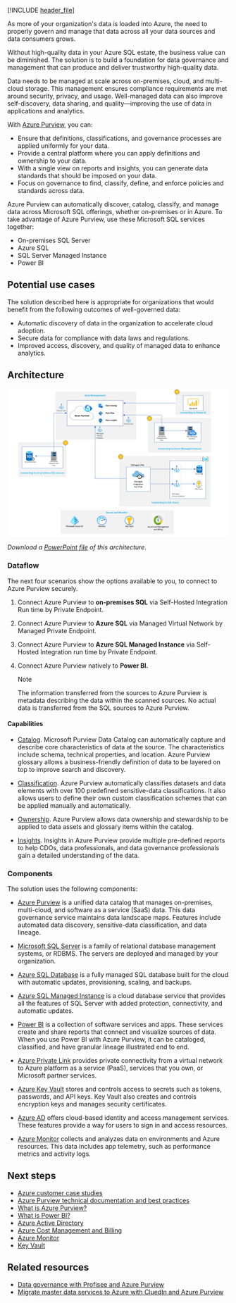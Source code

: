 [!INCLUDE [header_file](../../../includes/sol-idea-header.md)]

As more of your organization's data is loaded into Azure, the need to properly govern and manage that data across all your data sources and data consumers grows.

Without high-quality data in your Azure SQL estate, the business value can be diminished. The solution is to build a foundation for data governance and management that can produce and deliver trustworthy high-quality data.

Data needs to be managed at scale across on-premises, cloud, and multi-cloud storage. This management ensures compliance requirements are met around security, privacy, and usage. Well-managed data can also improve self-discovery, data sharing, and quality—improving the use of data in applications and analytics.

With [Azure Purview](/azure/purview/overview), you can:

- Ensure that definitions, classifications, and governance processes are applied uniformly for your data.
- Provide a central platform where you can apply definitions and ownership to your data.
- With a single view on reports and insights, you can generate data standards that should be imposed on your data.
- Focus on governance to find, classify, define, and enforce policies and standards across data.

Azure Purview can automatically discover, catalog, classify, and manage data across Microsoft SQL offerings, whether on-premises or in Azure. To take advantage of Azure Purview, use these Microsoft SQL services together:

- On-premises SQL Server
- Azure SQL
- SQL Server Managed Instance
- Power BI

## Potential use cases

The solution described here is appropriate for organizations that would benefit from the following outcomes of well-governed data:

- Automatic discovery of data in the organization to accelerate cloud adoption.
- Secure data for compliance with data laws and regulations.
- Improved access, discovery, and quality of managed data to enhance analytics.

## Architecture

[![Architecture diagram shows how Azure Purview scans and classifies data and data lake storage](../media/azure-purview-sql-estate-architecture.png)](../media/azure-purview-sql-estate-architecture.png#lightbox)

*Download a [PowerPoint file](https://arch-center.azureedge.net/azure-purview-sql-estate-architecture.pptx) of this architecture.*

### Dataflow

The next four scenarios show the options available to you, to connect to Azure Purview securely.

1. Connect Azure Purview to **on-premises SQL** via Self-Hosted Integration Run time by Private Endpoint.

1. Connect Azure Purview to **Azure SQL** via Managed Virtual Network by Managed Private Endpoint.

1. Connect Azure Purview to **Azure SQL Managed Instance** via Self-Hosted Integration run time by Private Endpoint.

1. Connect Azure Purview natively to **Power BI.**

    > [!NOTE]
    > The information transferred from the sources to Azure Purview is metadata describing the data within the scanned sources. No actual data is transferred from the SQL sources to Azure Purview.
    >

#### Capabilities

- [Catalog](/azure/purview/overview#data-catalog). Microsoft Purview Data Catalog can automatically capture and describe core characteristics of data at the source. The characteristics include schema, technical properties, and location. Azure Purview glossary allows a business-friendly definition of data to be layered on top to improve search and discovery.

- [Classification](/azure/purview/concept-best-practices-classification). Azure Purview automatically classifies datasets and data elements with over 100 predefined sensitive-data classifications. It also allows users to define their own custom classification schemes that can be applied manually and automatically.

- [Ownership](/azure/purview/quickstart-create-collection). Azure Purview allows data ownership and stewardship to be applied to data assets and glossary items within the catalog.

- [Insights](/azure/purview/concept-insights). Insights in Azure Purview provide multiple pre-defined reports to help CDOs, data professionals, and data governance professionals gain a detailed understanding of the data.

### Components

The solution uses the following components:

- [Azure Purview](https://azure.microsoft.com/services/purview) is a unified data catalog that manages on-premises, multi-cloud, and software as a service (SaaS) data. This data governance service maintains  data landscape maps. Features include automated data discovery, sensitive-data classification, and data lineage.

- [Microsoft SQL Server](/sql) is a family of relational database management systems, or RDBMS. The servers are deployed and managed by your organization.

- [Azure SQL Database](https://azure.microsoft.com/products/azure-sql/database) is a fully managed SQL database built for the cloud with automatic updates, provisioning, scaling, and backups.

- [Azure SQL Managed Instance](https://azure.microsoft.com/products/azure-sql/managed-instance) is a cloud database service that provides all the features of SQL Server with added protection, connectivity, and automatic updates.

- [Power BI](https://powerbi.microsoft.com/what-is-power-bi) is a collection of software services and apps. These services create and share reports that connect and visualize sources of data. When you use Power BI with Azure Purview, it can be cataloged, classified, and have granular lineage illustrated end to end.

- [Azure Private Link](https://azure.microsoft.com/services/private-link) provides private connectivity from a virtual network to Azure platform as a service (PaaS), services that you own, or Microsoft partner services.

- [Azure Key Vault](https://azure.microsoft.com/services/key-vault) stores and controls access to secrets such as tokens, passwords, and API keys. Key Vault also creates and controls encryption keys and manages security certificates.

- [Azure AD](https://azure.microsoft.com/services/active-directory) offers cloud-based identity and access management services. These features provide a way for users to sign in and access resources.

- [Azure Monitor](https://azure.microsoft.com/services/monitor) collects and analyzes data on environments and Azure resources. This data includes app telemetry, such as performance metrics and activity logs.

## Next steps

- [Azure customer case studies](https://customers.microsoft.com/en-us/search?sq=%22Azure%20Purview%22&ff=&p=0&so=story_publish_date%20desc)
- [Azure Purview technical documentation and best practices](/azure/purview/concept-best-practices-accounts)
- [What is Azure Purview?](/azure/purview/overview)
- [What is Power BI?](https://powerbi.microsoft.com/what-is-power-bi)
- [Azure Active Directory](https://azure.microsoft.com/services/active-directory)
- [Azure Cost Management and Billing](https://azure.microsoft.com/services/cost-management)
- [Azure Monitor](https://azure.microsoft.com/services/monitor)
- [Key Vault](https://azure.microsoft.com/services/key-vault)

## Related resources

- [Data governance with Profisee and Azure Purview](/azure/architecture/reference-architectures/data/profisee-master-data-management-purview)
- [Migrate master data services to Azure with CluedIn and Azure Purview](/azure/architecture/reference-architectures/data/migrate-master-data-services-with-cluedin)
